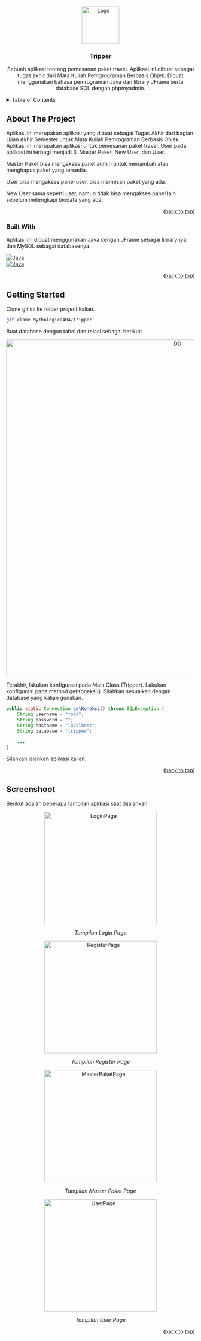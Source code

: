 <a name="readme-top"></a>

<br />
<div align="center">
  <a href="https://github.com/Mythologica404/tripper">
    <img src="readme/logo.png" alt="Logo" width="100" height="100">
  </a>

  <h3 align="center"><b>Tripper</b></h3>

  <p align="center">
    Sebuah aplikasi tentang pemesanan paket travel. Aplikasi ini dibuat sebagai tugas akhir dari Mata Kuliah Pemgrograman Berbasis Objek. Dibuat menggunakan bahasa pemrograman Java dan library JFrame serta database SQL dengan phpmyadmin.
  </p>
</div>

<details>
  <summary>Table of Contents</summary>
  <ol>
    <li>
      <a href="#about-the-project">About The Project</a>
      <ul>
        <li><a href="#built-with">Built With</a></li>
      </ul>
    </li>
    <li>
      <a href="#getting-started">Getting Started</a>
      <ul>
        <li><a href="#prerequisites">Prerequisites</a></li>
        <li><a href="#installation">Installation</a></li>
      </ul>
    </li>
    <li><a href="#usage">Usage</a></li>
    <li><a href="#roadmap">Roadmap</a></li>
    <li><a href="#contributing">Contributing</a></li>
    <li><a href="#license">License</a></li>
    <li><a href="#contact">Contact</a></li>
    <li><a href="#acknowledgments">Acknowledgments</a></li>
  </ol>
</details>

<!-- ABOUT THE PROJECT -->

## About The Project

Aplikasi ini merupakan aplikasi yang dibuat sebagai Tugas Akhir dari bagian Ujian Akhir Semester untuk Mata Kuliah Pemrograman Berbasis Objek. Aplikasi ini merupakan aplikasi untuk pemesanan paket travel. User pada aplikasi ini terbagi menjadi 3. Master Paket, New User, dan User.

Master Paket bisa mengakses panel admin untuk menambah atau menghapus paket yang tersedia.

User bisa mengakses panel user, bisa memesan paket yang ada.

New User sama seperti user, namun tidak bisa mengakses panel lain sebelum melengkapi biodata yang ada.

<p align="right">(<a href="#readme-top">back to top</a>)</p>

### Built With

Aplikasi ini dibuat menggunakan Java dengan JFrame sebagai librarynya, dan MySQL sebagai databasenya.

[![Java][java]][java-url]<br>
[![Java][mysql]][mysql-url]

<p align="right">(<a href="#readme-top">back to top</a>)</p>

## Getting Started

Clone git ini ke folder project kalian.

```sh
git clone Mythologica404/tripper
```

Buat database dengan tabel dan relasi sebagai berikut:

<div align="center">
    <img src="readme/DataBase Design.jpg" alt="DD" width="900px" >
</div>

Terakhir, lakukan konfigurasi pada Main Class (Tripper). Lakukan konfigurasi pada method getKoneksi(). Silahkan sesuaikan dengan database yang kalian gunakan.

```java
public static Connection getKoneksi() throws SQLException {
    String username = "root";
    String password = "";
    String hostname = "localhost";
    String database = "tripper";

    ...
}
```

Silahkan jalankan aplikasi kalian.

<p align="right">(<a href="#readme-top">back to top</a>)</p>

## Screenshoot

Berikut adalah beberapa tampilan aplikasi saat dijalankan

<div align="center">
    <img src="readme/LoginPage.jpg" alt="LoginPage" width="300px" >
    <p><i>Tampilan Login Page</i></p>
</div>

<div align="center">
    <img src="readme/RegisterPage.jpg" alt="RegisterPage" width="300px" >
    <p><i>Tampilan Register Page</i></p>
</div>

<div align="center">
    <img src="readme/MasterPaketPage.jpg" alt="MasterPaketPage" width="300px" >
    <p><i>Tampilan Master Paket Page</i></p>
</div>

<div align="center">
    <img src="readme/UserPage.jpg" alt="UserPage" width="300px" >
    <p><i>Tampilan User Page</i></p>
</div>

<p align="right">(<a href="#readme-top">back to top</a>)</p>

[java]: https://img.shields.io/badge/java-%23ED8B00.svg?style=for-the-badge&logo=java&logoColor=white
[java-url]: https://www.java.com
[mysql]: https://img.shields.io/badge/mysql-%2300f.svg?style=for-the-badge&logo=mysql&logoColor=white
[mysql-url]: https://www.mysql.com
